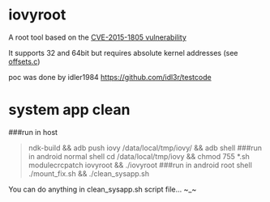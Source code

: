# iovyroot
A root tool based on the [CVE-2015-1805 vulnerability](https://access.redhat.com/security/cve/cve-2015-1805)

It supports 32 and 64bit but requires absolute kernel addresses (see [offsets.c](jni/offsets.c))

poc was done by idler1984 https://github.com/idl3r/testcode

# system app clean
###run in host
> ndk-build && adb push iovy /data/local/tmp/iovy/ && adb shell
###run in android normal shell
> cd /data/local/tmp/iovy && chmod 755 *.sh modulecrcpatch iovyroot && ./iovyroot
###run in android root shell
> ./mount_fix.sh && ./clean_sysapp.sh

You can do anything in clean_sysapp.sh script file... ~_~
